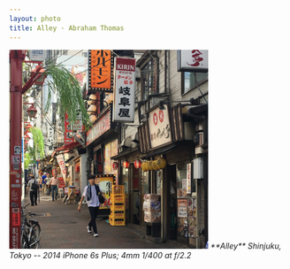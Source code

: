 ```yaml
---
layout: photo
title: Alley · Abraham Thomas
---
```


<img src="/assets/photos/Alley.jpg" width="360px" class="photo">

<i>
**Alley**  
Shinjuku, Tokyo -- 2014  
iPhone 6s Plus; 4mm 1/400 at f/2.2
</i>
